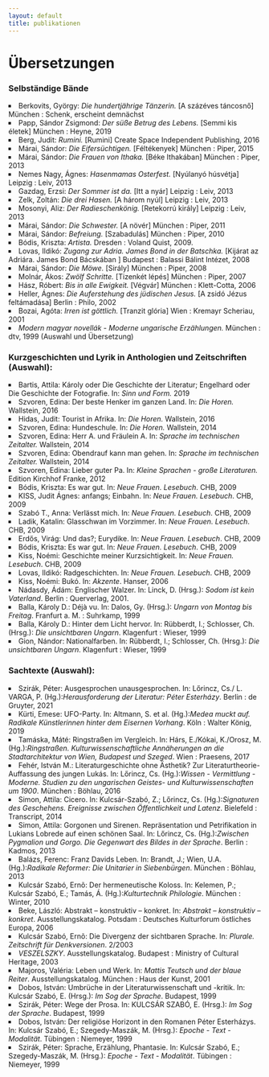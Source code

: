 ```yaml
---
layout: default
title: publikationen
---
```


<h1>Übersetzungen</h1>

<h3>Selbständige Bände</h3>
<li type="square">Berkovits, György: <span style="font-style:italic">Die hundertjährige Tänzerin.</span> [A százéves táncosnő] München : Schenk, erscheint demnächst</li>
<li type="square">Papp, Sándor Zsigmond: <span style="font-style:italic">Der süße Betrug des Lebens.</span> [Semmi kis életek] München : Heyne, 2019</li>
<li type="square">Berg, Judit: <span style="font-style:italic">Rumini.</span> [Rumini] Create Space Independent Publishing, 2016</li>
<li type="square">Márai, Sándor: <span style="font-style:italic">Die Eifersüchtigen.</span> [Féltékenyek] München : Piper, 2015</li>
<li type="square">Márai, Sándor: <span style="font-style:italic">Die Frauen von Ithaka.</span> [Béke Ithakában] München : Piper, 2013</li>
<li type="square">Nemes Nagy, Ágnes: <span style="font-style:italic">Hasenmamas Osterfest.</span> [Nyúlanyó húsvétja] Leipzig : Leiv, 2013</li>
<li type="square">Gazdag, Erzsi: <span style="font-style:italic">Der Sommer ist da.</span> [Itt a nyár] Leipzig : Leiv, 2013</li>
<li type="square">Zelk, Zoltán: <span style="font-style:italic">Die drei Hasen.</span> [A három nyúl] Leipzig : Leiv, 2013</li>
<li type="square">Mosonyi, Aliz: <span style="font-style:italic">Der Radieschenkönig.</span> [Retekorrú király] Leipzig : Leiv, 2013</li>
<li type="square">Márai, Sándor: <span style="font-style:italic">Die Schwester.</span> [A növér] München : Piper, 2011</li>
<li type="square">Márai, Sándor: <span style="font-style:italic">Befreiung.</span> [Szabadulás] München : Piper, 2010</li>
<li type="square">Bódis, Kriszta: <span style="font-style:italic">Artista.</span> Dresden : Voland  Quist, 2009.</li>
<li type="square">Lovas, Ildikó: <span style="font-style:italic">Zugang zur Adria. James Bond in der Batschka.</span> [Kijárat az Adriára. James Bond Bácskában ] Budapest : Balassi Bálint Intézet, 2008</li>
<li type="square">Márai, Sándor: <span style="font-style:italic">Die Möwe.</span> [Sirály] München : Piper, 2008</li>
<li type="square">Molnár, Ákos: <span style="font-style:italic">Zwölf Schritte.</span> [Tizenkét lépés] München : Piper, 2007</li>
<li type="square">Hász, Róbert: <span style="font-style:italic">Bis in alle Ewigkeit.</span> [Végvár] München : Klett-Cotta, 2006</li>
<li type="square">Heller, Ágnes: <span style="font-style:italic">Die Auferstehung des jüdischen Jesus.</span> [A zsidó Jézus feltámadása] Berlin : Philo, 2002</li>
<li type="square">Bozai, Agóta: <span style="font-style:italic">Irren ist göttlich.</span> [Tranzit glória] Wien : Kremayr  Scheriau, 2001</li>
<li type="square"><span style="font-style:italic">Modern magyar novellák - Moderne ungarische Erzählungen.</span> München : dtv, 1999 (Auswahl und Übersetzung)</li>


<h3>Kurzgeschichten und Lyrik in Anthologien und Zeitschriften (Auswahl):</h3>
<li type="square">Bartis, Attila: Károly oder Die Geschichte der Literatur; Engelhard oder Die Geschichte der Fotografie. In: <span style="font-style:italic;">Sinn und Form. </span> 2019</li>
<li type="square">Szvoren, Edina: Der beste Henker im ganzen Land. In: <span style="font-style:italic;">Die Horen. </span> Wallstein, 2016</li>
<li type="square">Hidas, Judit: Tourist in Afrika. In: <span style="font-style:italic;">Die Horen. </span> Wallstein, 2016</li>
<li type="square">Szvoren, Edina: Hundeschule. In: <span style="font-style:italic;">Die Horen. </span> Wallstein, 2014</li>
<li type="square">Szvoren, Edina: Herr A. und Fräulein A. In: <span style="font-style:italic;">Sprache im technischen Zeitalter. </span> Wallstein, 2014</li>
<li type="square">Szvoren, Edina: Obendrauf kann man gehen. In: <span style="font-style:italic;">Sprache im technischen Zeitalter. </span> Wallstein, 2014</li>
<li type="square">Szvoren, Edina: Lieber guter Pa. In: <span style="font-style:italic;">Kleine Sprachen - große Literaturen. </span> Edition Kirchhof  Franke, 2012</li>
<li type="square">Bódis, Kriszta: Es war gut. In: <span style="font-style:italic;">Neue Frauen. Lesebuch</span>. CHB, 2009</li>
<li type="square">KISS, Judit Ágnes: anfangs; Einbahn. In: <span style="font-style:italic;">Neue Frauen. Lesebuch</span>. CHB, 2009</li>
<li type="square">Szabó T., Anna: Verlässt mich. In: <span style="font-style:italic;">Neue Frauen. Lesebuch</span>. CHB, 2009</li>
<li type="square">Ladik, Katalin: Glasschwan im Vorzimmer. In: <span style="font-style:italic;">Neue Frauen. Lesebuch</span>. CHB, 2009</li>
<li type="square">Erdős, Virág: Und das?; Eurydike. In: <span style="font-style:italic;">Neue Frauen. Lesebuch</span>. CHB, 2009</li>
<li type="square">Bódis, Kriszta: Es war gut. In: <span style="font-style:italic;">Neue Frauen. Lesebuch</span>. CHB, 2009</li>
<li type="square">Kiss, Noémi: Geschichte meiner Kurzsichtigkeit. In: <span style="font-style:italic;">Neue Frauen. Lesebuch</span>. CHB, 2009</li>
<li type="square">Lovas, Ildikó: Radgeschichten. In: <span style="font-style:italic;">Neue Frauen. Lesebuch</span>. CHB, 2009</li>
<li type="square">Kiss, Noémi: Bukó. In: <span style="font-style:italic;">Akzente</span>. Hanser, 2006</li>
<li type="sqare">Nádasdy, Ádám: Englischer Walzer. In: Linck, D. (Hrsg.): <span style="font-style:italic;">Sodom ist kein Vaterland</span>. Berlin : Querverlag, 2001.</li>
<li type="square">Balla, Károly D.: Déjà vu. In: Dalos, Gy. (Hrsg.): <span style="font-style:italic;">Ungarn von Montag bis Freitag</span>. Franfurt a. M. : Suhrkamp, 1999</li>
<li type="square">Balla, Károly D.: Hinter dem Licht hervor. In: Rübberdt, I.; Schlosser, Ch. (Hrsg.): <span style="font-style:italic;">Die unsichtbaren Ungarn</span>. Klagenfurt : Wieser, 1999</li>
<li type="square">Gion, Nándor: Nationalfarben. In: Rübberdt, I.; Schlosser, Ch. (Hrsg.): <span style="font-style:italic;">Die unsichtbaren Ungarn</span>. Klagenfurt : Wieser, 1999</li>


<h3>Sachtexte (Auswahl):</h3>
<li type="square">Szirák, Péter: Ausgesprochen unausgesprochen. In: Lőrincz, Cs./ L. VARGA, P. (Hg.):<span style="font-style:italic;">Herausforderung der Literatur: Péter Esterházy</span>. Berlin : de Gruyter, 2021</li>
<li type="square">Kürti, Emese: UFO-Party. In: Altmann, S. et al. (Hg.):<span style="font-style:italic;">Medea muckt auf. Radikale Künstlerinnen hinter dem Eisernen Vorhang</span>. Köln : Walter König, 2019</li>
<li type="square">Tamáska, Máté: Ringstraßen im Vergleich. In: Hárs, E./Kókai, K./Orosz, M. (Hg.):<span style="font-style:italic;">Ringstraßen. Kulturwissenschaftliche Annäherungen an die Stadtarchitektur von Wien, Budapest und Szeged</span>. Wien : Praesens, 2017</li>
<li type="square">Fehér, István M.: Literaturgeschichte ohne Ästhetik? Zur Literaturtheorie-Auffassung des jungen Lukás. In: Lőrincz, Cs. (Hg.):<span style="font-style:italic;">Wissen - Vermittlung - Moderne. Studien zu den ungarischen Geistes- und Kulturwissenschaften um 1900</span>. München : Böhlau, 2016</li>
<li type="square">Simon, Attila: Cicero. In: Kulcsár-Szabó, Z.; Lőrincz, Cs. (Hg.):<span style="font-style:italic;">Signaturen des Geschehens. Ereignisse zwischen Öffentlichkeit und Latenz</span>. Bielefeld : Transcript, 2014</li>
<li type="square">Simon, Attila: Gorgonen und Sirenen. Repräsentation und Petrifikation in Lukians Lobrede auf einen schönen Saal. In: Lőrincz, Cs. (Hg.):<span style="font-style:italic;">Zwischen Pygmalion und Gorgo. Die Gegenwart des Bildes in der Sprache</span>. Berlin : Kadmos, 2013</li>
<li type="square">Balázs, Ferenc: Franz Davids Leben. In: Brandt, J.; Wien, U.A. (Hg.):<span style="font-style:italic;">Radikale Reformer: Die Unitarier in Siebenbürgen</span>. München : Böhlau, 2013</li>
<li type="square">Kulcsár Szabó, Ernõ: Der hermeneutische Koloss. In: Kelemen, P.; Kulcsár Szabó, E.; Tamás, Á. (Hg.):<span style="font-style:italic;">Kulturtechnik Philologie</span>. München : Winter, 2010</li>
<li type="square">Beke, László: Abstrakt – konstruktiv – konkret. In: <span style="font-style:italic;">Abstrakt – konstruktiv – konkret</span>. Ausstellungskatalog. Potsdam : Deutsches Kulturforum östliches Europa, 2006</li>
<li type="square">Kulcsár Szabó, Ernõ: Die Divergenz der sichtbaren Sprache. In: <span style="font-style:italic;">Plurale. Zeitschrift für Denkversionen</span>. 2/2003</li>
<li type="square"><span style="font-style:italic;">VESZELSZKY</span>. Ausstellungskatalog. Budapest : Ministry of Cultural Heritage, 2003</li>
<li type="square">Majoros, Valéria: Leben und Werk. In: <span style="font-style:italic;">Mattis Teutsch und der blaue Reiter</span>. Ausstellungskatalog. München : Haus der Kunst, 2001</li>
<li type="square">Dobos, István: Umbrüche in der Literaturwissenschaft und -kritik. In: Kulcsár Szabó, E. (Hrsg.): <span style="font-style:italic;">Im Sog der Sprache</span>. Budapest, 1999</li>
<li type="square">Szirák, Péter: Wege der Prosa. In: KULCSÁR SZABÓ, E. (Hrsg.): <span style="font-style:italic;">Im Sog der Sprache</span>. Budapest, 1999</li>
<li type="square">Dobos, István: Der religiöse Horizont in den Romanen Péter Esterházys. In: Kulcsár Szabó, E.; Szegedy-Maszák, M. (Hrsg.): <span style="font-style:italic;">Epoche - Text - Modalität</span>. Tübingen : Niemeyer, 1999</li>
<li type="square">Szirák, Péter: Sprache, Erzählung, Phantasie. In: Kulcsár Szabó, E.; Szegedy-Maszák, M. (Hrsg.): <span style="font-style:italic;">Epoche - Text - Modalität</span>. Tübingen : Niemeyer, 1999</li>
